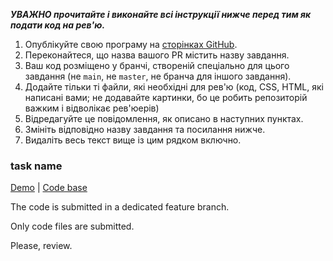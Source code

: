 _**УВАЖНО прочитайте і виконайте всі інструкції нижче перед тим як подати код на рев'ю.**_
1. Опублікуйте свою програму на [сторінках GitHub](https://github.com/kottans/frontend-2021-homeworks/blob/main/publish-your-app.md).
1. Переконайтеся, що назва вашого PR містить назву завдання.
1. Ваш код розміщено у бранчі, створеній спеціально для цього завдання (не `main`, не `master`, не бранча для іншого завдання).
1. Додайте тільки ті файли, які необхідні для рев'ю (код, CSS, HTML, які написані вами; не додавайте картинки, бо це робить репозиторій важким і відволікає рев'юерів)
1. Відредагуйте це повідомлення, як описано в наступних пунктах.
1. Змініть відповідно назву завдання та посилання нижче.
1. Видаліть весь текст вище із цим рядком включно.

### task name

[Demo](https://your-username.github.io/app-repo-name) |
[Code base](https://github.com/your-username/app-repo-name)

The code is submitted in a dedicated feature branch.

Only code files are submitted.

Please, review.
